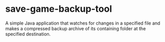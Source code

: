 # save-game-backup-tool
A simple Java application that watches for changes in a specified file and makes a compressed backup archive of its containing folder at the specified destination.
